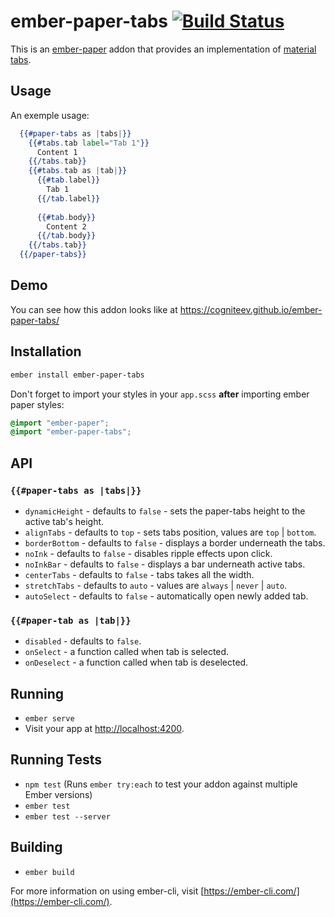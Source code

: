 # ember-paper-tabs [![Build Status](https://travis-ci.org/cogniteev/ember-paper-tabs.svg?branch=master)](https://travis-ci.org/cogniteev/ember-paper-tabs)


This is an [ember-paper](https://github.com/miguelcobain/ember-paper) addon that provides an implementation of [material tabs](https://material.io/guidelines/components/tabs.html).

## Usage

An exemple usage:

```hbs
  {{#paper-tabs as |tabs|}}
    {{#tabs.tab label="Tab 1"}}
      Content 1
    {{/tabs.tab}}
    {{#tabs.tab as |tab|}}
      {{#tab.label}}
        Tab 1      
      {{/tab.label}}
      
      {{#tab.body}}
        Content 2
      {{/tab.body}}
    {{/tabs.tab}}
  {{/paper-tabs}}
```

## Demo

You can see how this addon looks like at https://cogniteev.github.io/ember-paper-tabs/

## Installation

```bash
ember install ember-paper-tabs
```

Don't forget to import your styles in your `app.scss` **after** importing ember paper styles:

```scss
@import "ember-paper";
@import "ember-paper-tabs";
```
## API

### `{{#paper-tabs as |tabs|}}`

- `dynamicHeight` - defaults to `false` - sets the paper-tabs height to the active tab's height.
- `alignTabs`  - defaults to `top` - sets tabs position, values are `top` | `bottom`.
- `borderBottom`  - defaults to `false` -  displays a border underneath the tabs.
- `noInk` - defaults to `false` -  disables ripple effects upon click.
- `noInkBar` - defaults to `false` - displays a bar underneath active tabs.
- `centerTabs` - defaults to `false` - tabs takes all the width.
- `stretchTabs` - defaults to `auto` - values are `always` | `never` | `auto`.
- `autoSelect` - defaults to `false` - automatically open newly added tab.

### `{{#paper-tab as |tab|}}`

- `disabled` - defaults to `false`.
- `onSelect` - a function called when tab is selected.
- `onDeselect` - a function called when tab is deselected.

## Running

* `ember serve`
* Visit your app at [http://localhost:4200](http://localhost:4200).

## Running Tests

* `npm test` (Runs `ember try:each` to test your addon against multiple Ember versions)
* `ember test`
* `ember test --server`

## Building

* `ember build`

For more information on using ember-cli, visit [https://ember-cli.com/](https://ember-cli.com/).
